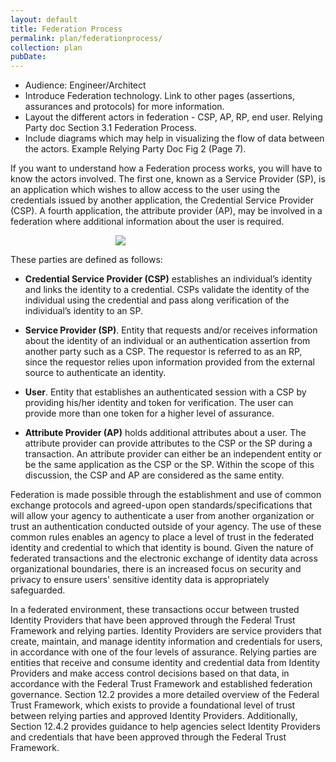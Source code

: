 ```yaml
---
layout: default
title: Federation Process
permalink: plan/federationprocess/
collection: plan
pubDate: 
---
```

- Audience: Engineer/Architect
- Introduce Federation technology. Link to other pages (assertions, assurances and protocols) for more information.
- Layout the different actors in federation - CSP, AP, RP, end user. Relying Party doc Section 3.1 Federation Process.
- Include diagrams which may help in visualizing the flow of data between the actors. Example Relying Party Doc Fig 2 (Page 7).

If you want to understand how a Federation process works, you will have to know the actors involved. The first one, known as a Service Provider (SP), is an application which wishes to allow access to the user using the credentials issued by another application, the Credential Service Provider (CSP). A fourth application, the attribute provider (AP), may be involved in a federation where additional information about the user is required.

<div style="text-align:center; width:70%"><img src="{{site.baseurl}}/img/federation.png"/></div>

These parties are defined as follows:

- **Credential Service Provider (CSP)** establishes an individual’s identity and links the identity to a credential. CSPs validate the identity of the individual using the credential and pass along verification of the individual’s identity to an SP.

- **Service Provider (SP)**. Entity that requests and/or receives information about the identity of an individual or an authentication assertion from another party such as a CSP. The requestor is referred to as an RP, since the requestor relies upon information provided
from the external source to authenticate an identity.

- **User**. Entity that establishes an authenticated session with a CSP by providing his/her identity and token for verification. The user can provide more than one token for a higher level of assurance.

- **Attribute Provider (AP)** holds additional attributes about a user. The attribute provider can provide attributes to the CSP or the SP during a transaction. An attribute provider can either be an independent entity or be the same application as the CSP or the SP. Within the scope of this discussion, the CSP and AP are considered as the same entity.

Federation is made possible through the establishment and use of common exchange protocols
and agreed-upon open standards/specifications that will allow your agency to authenticate a user from
another organization or trust an authentication conducted outside of your agency. The use of these
common rules enables an agency to place a level of trust in the federated identity and credential
to which that identity is bound. Given the nature of federated transactions and the electronic
exchange of identity data across organizational boundaries, there is an increased focus on
security and privacy to ensure users' sensitive identity data is appropriately safeguarded.

In a federated environment, these transactions occur between trusted Identity Providers that have
been approved through the Federal Trust Framework and relying parties. Identity Providers are
service providers that create, maintain, and manage identity information and credentials for
users, in accordance with one of the four levels of assurance. Relying parties are entities that
receive and consume identity and credential data from Identity Providers and make access
control decisions based on that data, in accordance with the Federal Trust Framework and
established federation governance. Section 12.2 provides a more detailed overview of the Federal
Trust Framework, which exists to provide a foundational level of trust between relying parties
and approved Identity Providers. Additionally, Section 12.4.2 provides guidance to help agencies
select Identity Providers and credentials that have been approved through the Federal Trust
Framework.





























